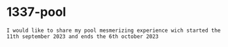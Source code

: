 # 1337-pool
	I would like to share my pool mesmerizing experience wich started the 11th september 2023 and ends the 6th october 2023

